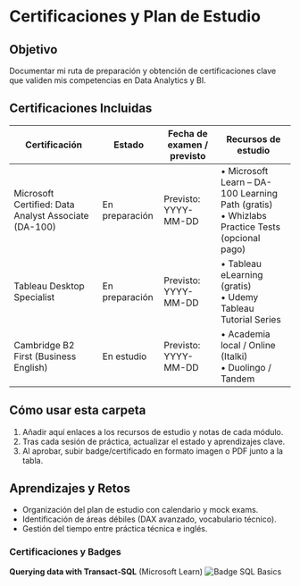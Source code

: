 # Certificaciones y Plan de Estudio

## Objetivo  
Documentar mi ruta de preparación y obtención de certificaciones clave que validen mis competencias en Data Analytics y BI.

## Certificaciones Incluidas

| Certificación                                      | Estado         | Fecha de examen / previsto | Recursos de estudio                                               |
|----------------------------------------------------|----------------|----------------------------|-------------------------------------------------------------------|
| Microsoft Certified: Data Analyst Associate (DA-100) | En preparación | Previsto: YYYY-MM-DD       | • Microsoft Learn – DA-100 Learning Path (gratis)<br>• Whizlabs Practice Tests (opcional pago) |
| Tableau Desktop Specialist                         | En preparación | Previsto: YYYY-MM-DD       | • Tableau eLearning (gratis)<br>• Udemy Tableau Tutorial Series         |
| Cambridge B2 First (Business English)              | En estudio     | Previsto: YYYY-MM-DD       | • Academia local / Online (Italki)<br>• Duolingo / Tandem            |

## Cómo usar esta carpeta  
1. Añadir aquí enlaces a los recursos de estudio y notas de cada módulo.  
2. Tras cada sesión de práctica, actualizar el estado y aprendizajes clave.  
3. Al aprobar, subir badge/certificado en formato imagen o PDF junto a la tabla.

## Aprendizajes y Retos  
- Organización del plan de estudio con calendario y mock exams.  
- Identificación de áreas débiles (DAX avanzado, vocabulario técnico).  
- Gestión del tiempo entre práctica técnica e inglés.

### Certificaciones y Badges

**Querying data with Transact‑SQL** (Microsoft Learn)
![Badge SQL Basics](https://learn.microsoft.com/training/achievements/explore-sql-server-and-query-tools.svg)

<!-- Más adelante añadirás DA‑100 y Tableau, etc. -->
